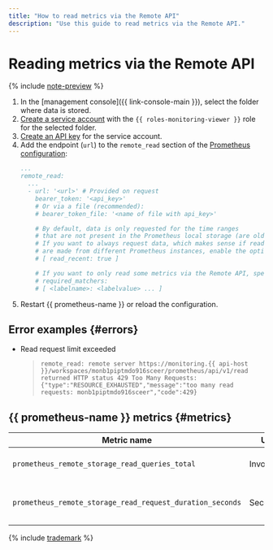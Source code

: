 ```yaml
---
title: "How to read metrics via the Remote API"
description: "Use this guide to read metrics via the Remote API."
---
```


# Reading metrics via the Remote API

{% include [note-preview](../../../../_includes/monitoring/prometheus-preview.md) %}

1. In the [management console]({{ link-console-main }}), select the folder where data is stored.
1. [Create a service account](../../../../iam/operations/sa/create.md) with the `{{ roles-monitoring-viewer }}` role for the selected folder.
1. [Create an API key](../../../../iam/operations/api-key/create.md) for the service account.
1. Add the endpoint (`url`) to the `remote_read` section of the [Prometheus configuration](https://prometheus.io/docs/prometheus/latest/configuration/configuration/#remote_read):
   ```yaml
   ...
   remote_read:
     ...
     - url: '<url>' # Provided on request
       bearer_token: '<api_key>'
       # Or via a file (recommended):
       # bearer_token_file: '<name of file with api_key>'

       # By default, data is only requested for the time ranges
       # that are not present in the Prometheus local storage (are older than Storage retention).
       # If you want to always request data, which makes sense if reads and writes
       # are made from different Prometheus instances, enable the option:
       # [ read_recent: true ]

       # If you want to only read some metrics via the Remote API, specify their labels:
       # required_matchers:
       # [ <labelname>: <labelvalue> ... ]
   ```
1. Restart {{ prometheus-name }} or reload the configuration.

## Error examples {#errors}

* Read request limit exceeded
   > ```remote_read: remote server https://monitoring.{{ api-host }}/workspaces/monb1piptmdo916sceer/prometheus/api/v1/read returned HTTP status 429 Too Many Requests: {"type":"RESOURCE_EXHAUSTED","message":"too many read requests: monb1piptmdo916sceer","code":429}```

## {{ prometheus-name }} metrics {#metrics}

| Metric name | Units | Explanations |
|----|----|----|
| `prometheus_remote_storage_read_queries_total` | Invocations | Total number of read requests. |
| `prometheus_remote_storage_read_request_duration_seconds` | Seconds | Read request execution time histogram. |

{% include [trademark](../../../../_includes/monitoring/trademark.md) %}
